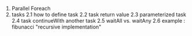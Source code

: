 1. Parallel Foreach
2. tasks
  2.1 how to define task
  2.2 task return value
  2.3 parameterized task
  2.4 task continueWith another task
  2.5 waitAll vs. waitAny
  2.6 example : fibunacci "recursive implementation"

